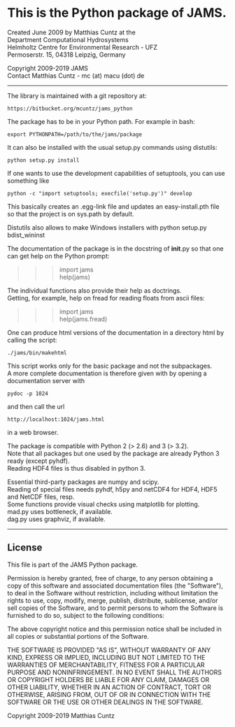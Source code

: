 
# This is the Python package of JAMS.

Created June 2009 by Matthias Cuntz at the  
Department Computational Hydrosystems  
Helmholtz Centre for Environmental Research - UFZ  
Permoserstr. 15, 04318 Leipzig, Germany

Copyright 2009-2019 JAMS  
Contact Matthias Cuntz - mc (at) macu (dot) de

---------------------------------------------------------------

The library is maintained with a git repository at:

    https://bitbucket.org/mcuntz/jams_python

The package has to be in your Python path. For example in bash:

    export PYTHONPATH=/path/to/the/jams/package

It can also be installed with the usual setup.py commands using distutils:

    python setup.py install

If one wants to use the development capabilities of setuptools, you can use something like

    python -c "import setuptools; execfile('setup.py')" develop

This basically creates an .egg-link file and updates an easy-install.pth file so that the project
is on sys.path by default.

Distutils also allows to make Windows installers with
    python setup.py bdist_wininst


The documentation of the package is in the docstring of __init__.py so that one can get help on the
Python prompt:  
>>> import jams  
>>> help(jams)

The individual functions also provide their help as doctrings.  
Getting, for example, help on fread for reading floats from ascii files:  
>>> import jams  
>>> help(jams.fread)

One can produce html versions of the documentation in a directory html by calling the script:

    ./jams/bin/makehtml

This script works only for the basic package and not the subpackages.  
A more complete documentation is therefore given with by opening a documentation server with

    pydoc -p 1024

and then call the url

    http://localhost:1024/jams.html

in a web browser.


The package is compatible with Python 2 (> 2.6) and 3 (> 3.2).  
Note that all packages but one used by the package are already Python 3 ready (except pyhdf).  
Reading HDF4 files is thus disabled in python 3.

Essential third-party packages are numpy and scipy.  
Reading of special files needs pyhdf, h5py and netCDF4 for HDF4, HDF5 and NetCDF files, resp.  
Some functions provide visual checks using matplotlib for plotting.  
mad.py uses bottleneck, if available.  
dag.py uses graphviz, if available.  

---------------------------------------------------------------

##  License

This file is part of the JAMS Python package.

Permission is hereby granted, free of charge, to any person obtaining a copy
of this software and associated documentation files (the "Software"), to deal
in the Software without restriction, including without limitation the rights
to use, copy, modify, merge, publish, distribute, sublicense, and/or sell
copies of the Software, and to permit persons to whom the Software is
furnished to do so, subject to the following conditions:

The above copyright notice and this permission notice shall be included in all
copies or substantial portions of the Software.

THE SOFTWARE IS PROVIDED "AS IS", WITHOUT WARRANTY OF ANY KIND, EXPRESS OR
IMPLIED, INCLUDING BUT NOT LIMITED TO THE WARRANTIES OF MERCHANTABILITY,
FITNESS FOR A PARTICULAR PURPOSE AND NONINFRINGEMENT. IN NO EVENT SHALL THE
AUTHORS OR COPYRIGHT HOLDERS BE LIABLE FOR ANY CLAIM, DAMAGES OR OTHER
LIABILITY, WHETHER IN AN ACTION OF CONTRACT, TORT OR OTHERWISE, ARISING FROM,
OUT OF OR IN CONNECTION WITH THE SOFTWARE OR THE USE OR OTHER DEALINGS IN THE
SOFTWARE.

Copyright 2009-2019 Matthias Cuntz
